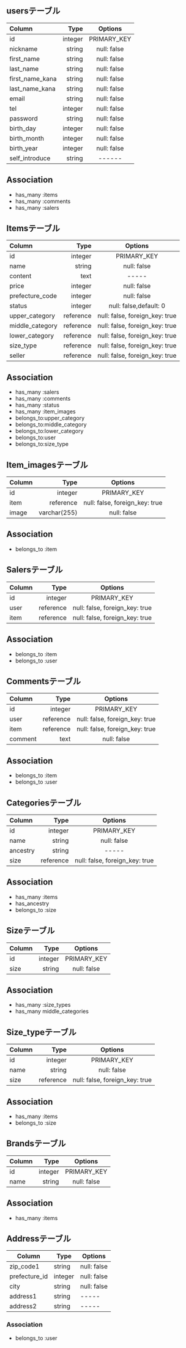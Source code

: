 
## usersテーブル
| Column | Type | Options |
|:-----------|------------:|:------------:|
|id|integer|PRIMARY_KEY|
|nickname|string|null: false|
|first_name|string|null: false|
|last_name|string|null: false|
|first_name_kana|string|null: false|
|last_name_kana|string|null: false|
|email|string|null: false|
|tel|integer|null: false|
|password|string|null: false|
|birth_day|integer|null: false|
|birth_month|integer|null: false|
|birth_year|integer|null: false|
|self_introduce|string|------|


## Association
- has_many :items
- has_many :comments
- has_many :salers


## Itemsテーブル
| Column | Type | Options |
|:-----------|------------:|:------------:|
|id|integer|PRIMARY_KEY|
|name|string|null: false|
|content|text|-----|
|price|integer|null: false|
|prefecture_code|integer|null: false|
|status|integer|null: false,default: 0|
|upper_category|reference|null: false, foreign_key: true|
|middle_category|reference|null: false, foreign_key: true|
|lower_category|reference|null: false, foreign_key: true|
|size_type|reference|null: false, foreign_key: true|
|seller|reference|null: false, foreign_key: true|

## Association
- has_many :salers
- has_many :comments
- has_many :status
- has_many :item_images
- belongs_to:upper_category
- belongs_to:middle_category
- belongs_to:lower_category
- belongs_to:user
- belongs_to:size_type


## Item_imagesテーブル
| Column | Type | Options |
|:-----------|------------:|:------------:|
|id|integer|PRIMARY_KEY|
|item|reference|null: false, foreign_key: true|
|image|varchar(255)|null: false|

## Association
- belongs_to :item


## Salersテーブル
| Column | Type | Options |
|:-----------|------------:|:------------:|
|id|integer|PRIMARY_KEY|
|user|reference|null: false, foreign_key: true|
|item|reference|null: false, foreign_key: true|

## Association
- belongs_to :item
- belongs_to :user


## Commentsテーブル
| Column | Type | Options |
|:-----------|------------:|:------------:|
|id|integer|PRIMARY_KEY|
|user|reference|null: false, foreign_key: true|
|item|reference|null: false, foreign_key: true|
|comment|text|null: false|

## Association
- belongs_to :item
- belongs_to :user


## Categoriesテーブル
| Column | Type | Options |
|:-----------|------------:|:------------:|
|id|integer|PRIMARY_KEY|
|name|string|null: false|
|ancestry|string|-----|
|size|reference|null: false, foreign_key: true|

## Association
- has_many :items
- has_ancestry
- belongs_to :size


## Sizeテーブル
| Column | Type | Options |
|:-----------|------------:|:------------:|
|id|integer|PRIMARY_KEY|
|size|string|null: false|

## Association
- has_many :size_types
- has_many middle_categories


## Size_typeテーブル
| Column | Type | Options |
|:-----------|------------:|:------------:|
|id|integer|PRIMARY_KEY|
|name|string|null: false|
|size|reference|null: false, foreign_key: true|

## Association
- has_many :items
- belongs_to :size


## Brandsテーブル
| Column | Type | Options |
|:-----------|------------:|:------------:|
|id|integer|PRIMARY_KEY|
|name|string|null: false|

## Association
- has_many :items


## Addressテーブル
|Column|Type|Options|
|------|----|-------|
|zip_code1|string|null: false|
|prefecture_id|integer|null: false|
|city|string|null: false|
|address1|string|-----|
|address2|string|-----|

### Association
- belongs_to :user